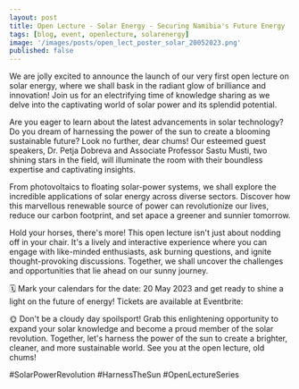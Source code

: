 ```yaml
---
layout: post
title: Open Lecture - Solar Energy - Securing Namibia's Future Energy
tags: [blog, event, openlecture, solarenergy]
image: '/images/posts/open_lect_poster_solar_20052023.png'
published: false
---
```

We are jolly excited to announce the launch of our very first open lecture on solar energy, where we shall bask in the radiant glow of brilliance and innovation! Join us for an electrifying time of knowledge sharing as we delve into the captivating world of solar power and its splendid potential.

Are you eager to learn about the latest advancements in solar technology? Do you dream of harnessing the power of the sun to create a blooming sustainable future? Look no further, dear chums! Our esteemed guest speakers, Dr. Petja Dobreva and Associate Professor Sastu Musti, two shining stars in the field, will illuminate the room with their boundless expertise and captivating insights.

From photovoltaics to floating solar-power systems, we shall explore the incredible applications of solar energy across diverse sectors. Discover how this marvellous renewable source of power can revolutionize our lives, reduce our carbon footprint, and set apace a greener and sunnier tomorrow.

Hold your horses, there's more! This open lecture isn't just about nodding off in your chair. It's a lively and interactive experience where you can engage with like-minded enthusiasts, ask burning questions, and ignite thought-provoking discussions. Together, we shall uncover the challenges and opportunities that lie ahead on our sunny journey.

🗓️ Mark your calendars for the date: 20 May 2023 and get ready to shine a light on the future of energy! Tickets are available at Eventbrite:

<div id="eventbrite-widget-container-633525681367"></div>

<script src="https://www.eventbrite.com/static/widgets/eb_widgets.js"></script>

<script type="text/javascript">
    var exampleCallback = function() {
        console.log('Order complete!');
    };

    window.EBWidgets.createWidget({
        // Required
        widgetType: 'checkout',
        eventId: '633525681367',
        iframeContainerId: 'eventbrite-widget-container-633525681367',

        // Optional
        iframeContainerHeight: 425,  // Widget height in pixels. Defaults to a minimum of 425px if not provided
        onOrderComplete: exampleCallback  // Method called when an order has successfully completed
    });
</script>

🌞 Don't be a cloudy day spoilsport! Grab this enlightening opportunity to expand your solar knowledge and become a proud member of the solar revolution. Together, let's harness the power of the sun to create a brighter, cleaner, and more sustainable world. See you at the open lecture, old chums!

#SolarPowerRevolution #HarnessTheSun #OpenLectureSeries
